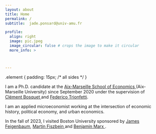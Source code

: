 ```yaml
---
layout: about
title: Home
permalink: /
subtitle:  jade.ponsard@univ-amu.fr

profile:
  align: right
  image: pic.jpeg
  image_circular: false # crops the image to make it circular
  more_info: >



---
```


.element {
  padding: 15px; /* all sides */
}
      
I am a Ph.D. candidate at the <a href="https://www.amse-aixmarseille.fr/en" target="_blank"> Aix-Marseille School of Economics </a> (Aix-Marseille University) since September 2020 under the supervision of <a href="https://sites.google.com/site/clementbosquet/" target="_blank"> Clément Bosquet </a> and <a href="https://trionfetti.wordpress.com/" target="_blank"> Federico Trionfetti</a>.
    <p>
I am an applied microeconomist working at the intersection of economic history, political economy, and urban economics. 
    <p>
In the fall of 2023, I visited Boston University sponsored by <a href="https://jamesfeigenbaum.github.io/" target="_blank"> James Feigenbaum</a>, <a href="https://sites.google.com/site/martinfiszbein/" target="_blank"> Martin Fiszbein </a> and <a href="https://sites.google.com/view/bmarx/home" target="_blank"> Benjamin Marx </a>.
